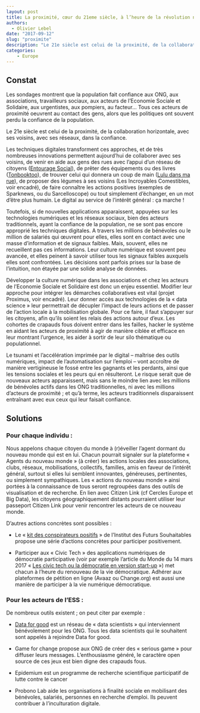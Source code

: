 ```yaml
---
layout: post
title: La proximité, cœur du 21eme siècle, à l’heure de la révolution numérique
authors: 
  - Olivier Lebel
date: "2017-09-12"
slug: "proximite"
description: "Le 21e siècle est celui de la proximité, de la collaboration horizontale, avec ses voisins, avec ses réseaux, dans la confiance."
categories:
    - Europe
---
```


## Constat

Les sondages montrent que la population fait confiance aux ONG, aux associations, travailleurs sociaux, aux acteurs de l’Economie Sociale et Solidaire, aux urgentistes, aux pompiers, au facteur… Tous ces acteurs de proximité oeuvrent au contact des gens, alors que les politiques ont souvent perdu la confiance de la population. 

Le 21e siècle est celui de la proximité, de la collaboration horizontale, avec ses voisins, avec ses réseaux, dans la confiance. 

Les techniques digitales transforment ces approches, et de très nombreuses innovations permettent aujourd’hui de collaborer avec ses voisins, de venir en aide aux gens des rues avec l’appui d’un réseau de citoyens ([Entourage Social][1]), de prêter des équipements ou des livres ([Tonbooktoo][2]), de trouver celui qui donnera un coup de main ([Lulu dans ma rue][3]), de proposer des légumes à ses voisins (Les Incroyables Comestibles, voir encadré), de faire connaître les actions positives (exemples de Sparknews, ou du Sarcelloscope) ou tout simplement d’échanger, en un mot d’être plus humain. Le digital au service de l’intérêt général : ça marche !

Toutefois, si de nouvelles applications apparaissent, appuyées sur les technologies numériques et les réseaux sociaux, bien des acteurs traditionnels, ayant la confiance de la population, ne se sont pas encore approprié les techniques digitales. A travers les millions de bénévoles ou le million de salariés qui œuvrent pour elles, elles sont en contact avec une masse d’information et de signaux faibles. Mais, souvent, elles ne recueillent pas ces informations. Leur culture numérique est souvent peu avancée, et elles peinent à savoir utiliser tous les signaux faibles auxquels elles sont confrontées. Les décisions sont parfois prises sur la base de l’intuition, non étayée par une solide analyse de données.

Développer la culture numérique dans les associations et chez les acteurs de l’Economie Sociale et Solidaire est donc un enjeu essentiel. Modifier leur approche pour intégrer les démarches collaboratives est vital (projet Proximus, voir encadré). Leur donner accès aux technologies de la « data science » leur permettrait de décupler l’impact de leurs actions et de passer de l’action locale à la mobilisation globale. Pour ce faire, il faut s’appuyer sur les citoyens, afin qu’ils soient les relais des actions autour d’eux. Les cohortes de crapauds fous doivent entrer dans les failles, hacker le système en aidant les acteurs de proximité à agir de manière ciblée et efficace en leur montrant l’urgence, les aider à sortir de leur silo thématique ou populationnel.

Le tsunami et l’accélération imprimée par le digital – maîtrise des outils numériques, impact de l’automatisation sur l’emploi – vont accroître de manière vertigineuse le fossé entre les gagnants et les perdants, ainsi que les tensions sociales et les peurs qui en résulteront. Le risque serait que de nouveaux acteurs apparaissent, mais sans le moindre lien avec les millions de bénévoles actifs dans les ONG traditionnelles, ni avec les millions d’acteurs de proximité ; et qu’à terme, les acteurs traditionnels disparaissent entraînant avec eux ceux qui leur faisait confiance.

## Solutions

### Pour chaque individu :

Nous appelons chaque citoyen du monde à (r)éveiller l’agent dormant du nouveau monde qui est en lui. Chacun pourrait signaler sur la plateforme « Agents du nouveau monde » (à créer) les actions locales des associations, clubs, réseaux, mobilisations, collectifs, familles, amis en faveur de l’intérêt général, surtout si elles lui semblent innovantes, généreuses, pertinentes, ou simplement sympathiques. Les « actions du nouveau monde » ainsi portées à la connaissance de tous seront regroupées dans des outils de visualisation et de recherche. En lien avec Citizen Link (cf Cercles Europe et Big Data), les citoyens géographiquement distants pourraient utiliser leur passeport Citizen Link pour venir rencontrer les acteurs de ce nouveau monde.

D’autres actions concrètes sont possibles :

- Le « [kit des conspirateurs positifs][4] » de l’Institut des Futurs Souhaitables propose une série d’actions concrètes pour participer positivement.

- Participer aux « Civic Tech » des applications numériques de démocratie participative (voir par exemple l’article du Monde du 14 mars 2017 « [Les civic tech ou la démocratie en version start-up][5] ») met chacun à l’heure du renouveau de la vie démocratique.
Adhérer aux plateformes de pétition en ligne (Avaaz ou Change.org) est aussi une manière de participer à la vie numérique démocratique.
 
### Pour les acteurs de l’ESS : 

De nombreux outils existent ; on peut citer par exemple :

- [Data for good][6] est un réseau de « data scientists » qui interviennent bénévolement pour les ONG. Tous les data scientists qui le souhaitent sont appelés à rejoindre Data for good.

- Game for change propose aux ONG de créer des « serious game » pour diffuser leurs messages.  L’enthousiasme généré, le caractère open source de ces jeux est bien digne des crapauds fous.

- Epidemium est un programme de recherche scientifique participatif de lutte contre le cancer

- Probono Lab aide les organisations à finalité sociale en mobilisant des bénévoles, salariés, personnes en recherche d’emploi. Ils peuvent contribuer à l’inculturation digitale.


[1]: http://www.entourage.social/
[2]: https://www.tonbooktoo.com/
[3]: http://www.luludansmarue.org/
[4]: http://www.futurs-souhaitables.org/kits-conspirateurspositifs
[5]: http://www.lemonde.fr/o21/article/2017/03/14/les-civic-tech-ou-la-democratie-a-l-epreuve-du-numerique_5094226_5014018.html
[6]: http://www.dataforgood.fr/
